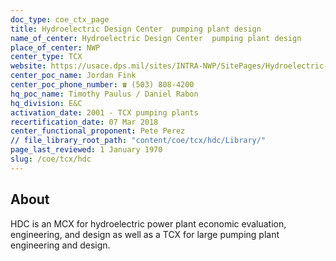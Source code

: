 ```yaml
---
doc_type: coe_ctx_page 
title: Hydroelectric Design Center  pumping plant design
name_of_center: Hydroelectric Design Center  pumping plant design
place_of_center: NWP
center_type: TCX
website: https://usace.dps.mil/sites/INTRA-NWP/SitePages/Hydroelectric-Design-Center.aspx
center_poc_name: Jordan Fink
center_poc_phone_number: ☎ (503) 808-4200
hq_poc_name: Timothy Paulus / Daniel Rabon
hq_division: E&C
activation_date: 2001 - TCX pumping plants
recertification_date: 07 Mar 2018
center_functional_proponent: Pete Perez
// file_library_root_path: "content/coe/tcx/hdc/Library/" 
page_last_reviewed: 1 January 1970 
slug: /coe/tcx/hdc
---
```


## About 

HDC is an MCX for hydroelectric power plant economic evaluation, engineering, and design as well as a TCX for large pumping plant engineering and design.

 
